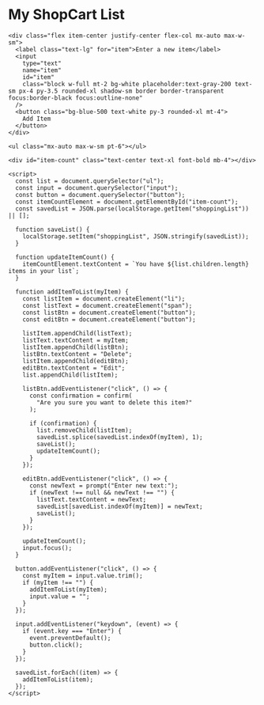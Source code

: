 <!DOCTYPE html>
<html lang="en-us">
  <head>
    <meta charset="utf-8" />
    <meta name="viewport" content="width=device-width, initial-scale=1.0" />
    <title>Shopping List</title>
    <script src="https://cdn.tailwindcss.com"></script>
    <link rel="stylesheet" href="/index.css" />
  </head>
  <body class="bg-gray-400">
    <h1 class="text-center text-3xl font-bold py-10">My ShopCart List</h1>

    <div class="flex item-center justify-center flex-col mx-auto max-w-sm">
      <label class="text-lg" for="item">Enter a new item</label>
      <input
        type="text"
        name="item"
        id="item"
        class="block w-full mt-2 bg-white placeholder:text-gray-200 text-sm px-4 py-3.5 rounded-xl shadow-sm border border-transparent focus:border-black focus:outline-none"
      />
      <button class="bg-blue-500 text-white py-3 rounded-xl mt-4">
        Add Item
      </button>
    </div>

    <ul class="mx-auto max-w-sm pt-6"></ul>

    <div id="item-count" class="text-center text-xl font-bold mb-4"></div>

    <script>
      const list = document.querySelector("ul");
      const input = document.querySelector("input");
      const button = document.querySelector("button");
      const itemCountElement = document.getElementById("item-count");
      const savedList = JSON.parse(localStorage.getItem("shoppingList")) || [];

      function saveList() {
        localStorage.setItem("shoppingList", JSON.stringify(savedList));
      }

      function updateItemCount() {
        itemCountElement.textContent = `You have ${list.children.length} items in your list`;
      }

      function addItemToList(myItem) {
        const listItem = document.createElement("li");
        const listText = document.createElement("span");
        const listBtn = document.createElement("button");
        const editBtn = document.createElement("button");

        listItem.appendChild(listText);
        listText.textContent = myItem;
        listItem.appendChild(listBtn);
        listBtn.textContent = "Delete";
        listItem.appendChild(editBtn);
        editBtn.textContent = "Edit";
        list.appendChild(listItem);

        listBtn.addEventListener("click", () => {
          const confirmation = confirm(
            "Are you sure you want to delete this item?"
          );

          if (confirmation) {
            list.removeChild(listItem);
            savedList.splice(savedList.indexOf(myItem), 1);
            saveList();
            updateItemCount();
          }
        });

        editBtn.addEventListener("click", () => {
          const newText = prompt("Enter new text:");
          if (newText !== null && newText !== "") {
            listText.textContent = newText;
            savedList[savedList.indexOf(myItem)] = newText;
            saveList();
          }
        });

        updateItemCount();
        input.focus();
      }

      button.addEventListener("click", () => {
        const myItem = input.value.trim();
        if (myItem !== "") {
          addItemToList(myItem);
          input.value = "";
        }
      });

      input.addEventListener("keydown", (event) => {
        if (event.key === "Enter") {
          event.preventDefault();
          button.click();
        }
      });

      savedList.forEach((item) => {
        addItemToList(item);
      });
    </script>
  </body>
</html>
